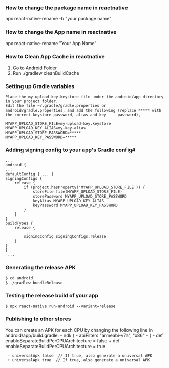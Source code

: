 ### How to change the package name in reactnative

npx react-native-rename -b "your package name"


### How to change the App name in reactnative

npx react-native-rename "Your App Name"


### How to Clean App Cache in reactnative

1. Go to Android Folder
2. Run ./gradlew cleanBuildCache

### Setting up Gradle variables

    Place the my-upload-key.keystore file under the android/app directory in your project folder.
    Edit the file ~/.gradle/gradle.properties or android/gradle.properties, and add the following (replace ***** with the correct keystore password, alias and key     password),
    
    MYAPP_UPLOAD_STORE_FILE=my-upload-key.keystore
    MYAPP_UPLOAD_KEY_ALIAS=my-key-alias
    MYAPP_UPLOAD_STORE_PASSWORD=*****
    MYAPP_UPLOAD_KEY_PASSWORD=*****

### Adding signing config to your app's Gradle config#

    ...
    android {
    ...
    defaultConfig { ... }
    signingConfigs {
        release {
            if (project.hasProperty('MYAPP_UPLOAD_STORE_FILE')) {
                storeFile file(MYAPP_UPLOAD_STORE_FILE)
                storePassword MYAPP_UPLOAD_STORE_PASSWORD
                keyAlias MYAPP_UPLOAD_KEY_ALIAS
                keyPassword MYAPP_UPLOAD_KEY_PASSWORD
            }
        }
    }
    buildTypes {
        release {
            ...
            signingConfig signingConfigs.release
        }
    }
    }
     ...

### Generating the release APK

    $ cd android
    $ ./gradlew bundleRelease

### Testing the release build of your app
    $ npx react-native run-android --variant=release

### Publishing to other stores
  You can create an APK for each CPU by changing the following line in android/app/build.gradle:
     - ndk {
     -   abiFilters "armeabi-v7a", "x86"
     - }
     - def enableSeparateBuildPerCPUArchitecture = false
     + def enableSeparateBuildPerCPUArchitecture = true
     
     - universalApk false  // If true, also generate a universal APK
     + universalApk true  // If true, also generate a universal APK
    
